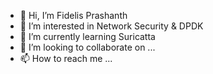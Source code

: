 - 👋 Hi, I’m Fidelis Prashanth
- 👀 I’m interested in Network Security & DPDK 
- 🌱 I’m currently learning Suricatta
- 💞️ I’m looking to collaborate on ...
- 📫 How to reach me ...

<!---
fpfernando/fpfernando is a ✨ special ✨ repository because its `README.md` (this file) appears on your GitHub profile.
You can click the Preview link to take a look at your changes.
--->
